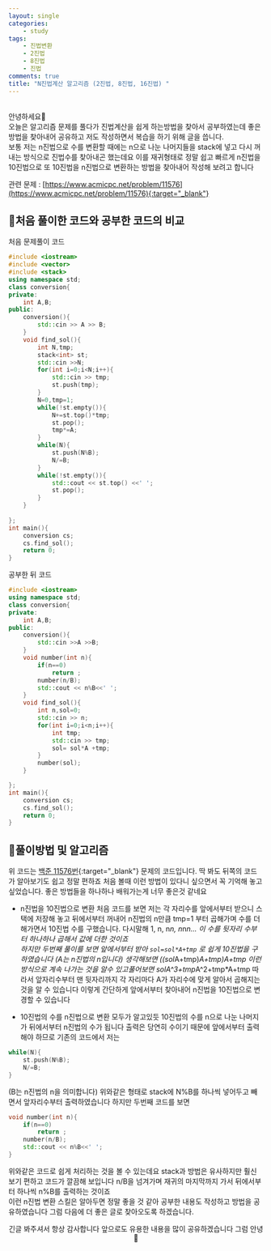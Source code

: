 ```yaml
---
layout: single
categories:
    - study
tags:
    - 진법변환
    - 2진법
    - 8진법
    - 진법
comments: true
title: "N진법계산 알고리즘 (2진법, 8진법, 16진법) "
---
```


<br>
안녕하세요👋<br>
오늘은 알고리즘 문제를 풀다가 진법계산을 쉽게 하는방법을 찾아서 공부하였는데 좋은 방법을 찾아내어 공유하고 저도 작성하면서 복습을 하기 위해 글을 씁니다.<br>
보통 저는 n진법으로 수를 변환할 때에는 n으로 나눈 나머지들을 stack에 넣고 다시 꺼내는 방식으로 진법수를 찾아내곤 했는데요 이를 재귀형태로 정말 쉽고 빠르게 n진법을 10진법으로 또 10진법을 n진법으로 변환하는 방법을 찾아내어 작성해 보려고 합니다<br>

관련 문제 : [https://www.acmicpc.net/problem/11576](https://www.acmicpc.net/problem/11576){:target="_blank"}

## 👀처음 풀이한 코드와 공부한 코드의 비교

처음 문제풀이 코드<br>
```cpp
#include <iostream>
#include <vector>
#include <stack>
using namespace std;
class conversion{
private:
    int A,B;
public:
    conversion(){
        std::cin >> A >> B;
    }
    void find_sol(){
        int N,tmp;
        stack<int> st;
        std::cin >>N;
        for(int i=0;i<N;i++){
            std::cin >> tmp;
            st.push(tmp);
        }
        N=0,tmp=1;
        while(!st.empty()){
            N+=st.top()*tmp;
            st.pop();
            tmp*=A;
        }
        while(N){
            st.push(N%B);
            N/=B;
        }
        while(!st.empty()){
            std::cout << st.top() <<' ';
            st.pop();
        }
    }
    
};
int main(){
    conversion cs;
    cs.find_sol();
    return 0;
}
```

공부한 뒤 코드 <br>
```cpp
#include <iostream>
using namespace std;
class conversion{
private:
    int A,B;
public:
    conversion(){
        std::cin >>A >>B;
    }
    void number(int n){
        if(n==0)
            return ;
        number(n/B);
        std::cout << n%B<<' ';
    }
    void find_sol(){
        int n,sol=0;
        std::cin >> n;
        for(int i=0;i<n;i++){
            int tmp;
            std::cin >> tmp;
            sol= sol*A +tmp;
        }
        number(sol);
    }

};
int main(){
    conversion cs;
    cs.find_sol();
    return 0;
}
```

## 🔎풀이방법 및 알고리즘
위 코드는 [백준 11576번](https://www.acmicpc.net/problem/11576){:target="_blank"} 문제의 코드입니다. 딱 봐도 뒤쪽의 코드가 알아보기도 쉽고 정말 편하죠 처음 볼때 이런 방법이 있다니 싶으면서 꼭 기억해 놓고 싶었습니다. 좋은 방법들을 하나하나 배워가는게 너무 좋은것 같네요<br>

- n진법을 10진법으로 변환
처음 코드를 보면 저는 각 자리수를 앞에서부터 받으니 스택에 저장해 놓고 뒤에서부터 꺼내어 n진법의 n만큼 tmp=1 부터 곱해가며 수를 더해가면서 10진법 수를 구했습니다. 다시말해 1, n, n*n, n*n*n... 이 수를 뒷자리 수부터 하나하나 곱해서 값에 더한 것이죠<br>
하지만 두번째 풀이를 보면 앞에서부터 받아 `sol=sol*A+tmp` 로 쉽게 10진법을 구하였습니다 (A는 n진법의 n입니다) 생각해보면 ((sol*A+tmp)*A+tmp)*A+tmp 이런 방식으로 계속 나가는 것을 알수 있고풀어보면 sol*A^3+tmp*A^2+tmp*A+tmp 따라서 앞자리수부터 맨 뒷자리까지 각 자리마다 A가 자리수에 맞게 알아서 곱해지는 것을 알 수 있습니다 이렇게 간단하게 앞에서부터 찾아내어 n진법을 10진법으로 변경할 수 있습니다<br>

- 10진법의 수를 n진법으로 변환
모두가 알고있듯 10진법의 수를 n으로 나눈 나머지가 뒤에서부터 n진법의 수가 됩니다 출력은 당연히 수이기 때문에 앞에서부터 출력해야 하므로 기존의 코드에서 저는<br>
```cpp
while(N){
    st.push(N%B);
    N/=B;
}
```

(B는 n진법의 n을 의미합니다) 위와같은 형태로 stack에 N%B를 하나씩 넣어두고 빼면서 앞자리수부터 출력하였습니다 하지만 두번째 코드를 보면<br>
```cpp
void number(int n){
    if(n==0)
        return ;
    number(n/B);
    std::cout << n%B<<' ';
}
```

위와같은 코드로 쉽게 처리하는 것을 볼 수 있는데요 stack과 방법은 유사하지만 훨신 보기 편하고 코드가 깔끔해 보입니다 n/B을 넘겨가며 재귀의 마지막까지 가서 뒤에서부터 하나씩 n%B를 출력하는 것이죠<br>
이런 n진법 변환 스킬은 알아두면 정말 좋을 것 같아 공부한 내용도 작성하고 방법을 공유하였습니다 그럼 다음에 더 좋은 글로 찾아오도록 하겠습니다.<br>

<center>긴글 봐주셔서 항상 감사합니다 앞으로도 유용한 내용을 많이 공유하겠습니다 그럼 안녕 👋</center>
